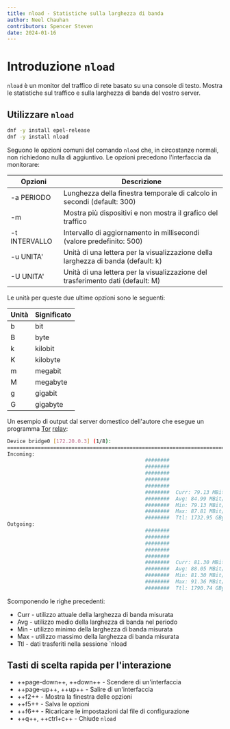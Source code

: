 ```yaml
---
title: nload - Statistiche sulla larghezza di banda
author: Neel Chauhan
contributors: Spencer Steven
date: 2024-01-16
---
```


# Introduzione `nload`

`nload` è un monitor del traffico di rete basato su una console di testo. Mostra le statistiche sul traffico e sulla larghezza di banda del vostro server.

## Utilizzare `nload`

```bash
dnf -y install epel-release
dnf -y install nload
```

Seguono le opzioni comuni del comando `nload` che, in circostanze normali, non richiedono nulla di aggiuntivo. Le opzioni precedono l'interfaccia da monitorare:

| Opzioni       | Descrizione                                                                                          |
| ------------- | ---------------------------------------------------------------------------------------------------- |
| -a PERIODO    | Lunghezza della finestra temporale di calcolo in secondi (default: 300)           |
| -m            | Mostra più dispositivi e non mostra il grafico del traffico                                          |
| -t INTERVALLO | Intervallo di aggiornamento in millisecondi (valore predefinito: 500)             |
| -u UNITA'     | Unità di una lettera per la visualizzazione della larghezza di banda (default: k) |
| -U UNITA'     | Unità di una lettera per la visualizzazione del trasferimento dati (default: M)   |

Le unità per queste due ultime opzioni sono le seguenti:

| Unità | Significato |
| ----- | ----------- |
| b     | bit         |
| B     | byte        |
| k     | kilobit     |
| K     | kilobyte    |
| m     | megabit     |
| M     | megabyte    |
| g     | gigabit     |
| G     | gigabyte    |

Un esempio di output dal server domestico dell'autore che esegue un programma [Tor](https://www.torproject.org/) [relay](https://community.torproject.org/relay/types-of-relays/):

```bash
Device bridge0 [172.20.0.3] (1/8):
================================================================================
Incoming:
                                             ########
                                             ########
                                             ########
                                             ########
                                             ########
                                             ########  Curr: 79.13 MBit/s
                                             ########  Avg: 84.99 MBit/s
                                             ########  Min: 79.13 MBit/s
                                             ########  Max: 87.81 MBit/s
                                             ########  Ttl: 1732.95 GByte
Outgoing:
                                             ########
                                             ########
                                             ########
                                             ########
                                             ########
                                             ########  Curr: 81.30 MBit/s
                                             ########  Avg: 88.05 MBit/s
                                             ########  Min: 81.30 MBit/s
                                             ########  Max: 91.36 MBit/s
                                             ########  Ttl: 1790.74 GByte
```

Scomponendo le righe precedenti:

- Curr - utilizzo attuale della larghezza di banda misurata
- Avg - utilizzo medio della larghezza di banda nel periodo
- Min - utilizzo minimo della larghezza di banda misurata
- Max - utilizzo massimo della larghezza di banda misurata
- Ttl - dati trasferiti nella sessione \`nload

## Tasti di scelta rapida per l'interazione

- \++page-down++, ++down++ - Scendere di un'interfaccia
- \++page-up++, ++up++ - Salire di un'interfaccia
- \++f2++ - Mostra la finestra delle opzioni
- \++f5++ - Salva le opzioni
- \++f6++ - Ricaricare le impostazioni dal file di configurazione
- \++q++, ++ctrl+c++ - Chiude `nload`
